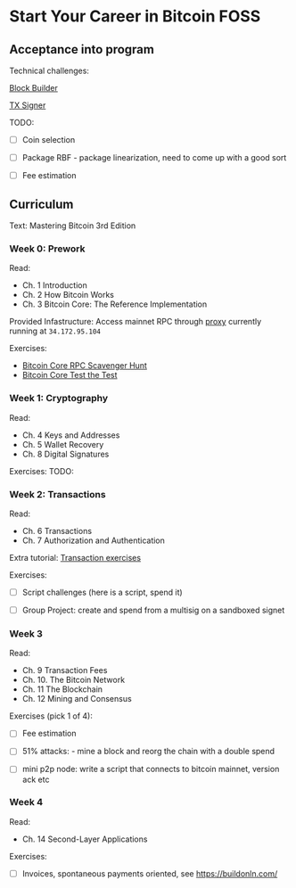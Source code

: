 # Start Your Career in Bitcoin FOSS


## Acceptance into program

Technical challenges:

[Block Builder](https://github.com/chaincodelabs/code-challenge)

[TX Signer](https://github.com/chaincodelabs/code-challenge)

TODO:
- [ ] Coin selection
- [ ] Package RBF - package linearization, need to come up with a good sort
- [ ] Fee estimation


## Curriculum

Text: Mastering Bitcoin 3rd Edition


### Week 0: Prework

Read:
- Ch. 1 Introduction
- Ch. 2 How Bitcoin Works
- Ch. 3 Bitcoin Core: The Reference Implementation

Provided Infastructure:
Access mainnet RPC through [proxy](https://github.com/pinheadmz/rpc-auth-proxy)
currently running at `34.172.95.104`

Exercises:
- [Bitcoin Core RPC Scavenger Hunt](exercises/week-0/RPC-scavenger-hunt)
- [Bitcoin Core Test the Test](exercises/week-0/Bitcoin-Core-test-the-test)


### Week 1: Cryptography

Read:
- Ch. 4 Keys and Addresses
- Ch. 5 Wallet Recovery
- Ch. 8 Digital Signatures

Exercises:
TODO:


### Week 2: Transactions

Read:
- Ch. 6 Transactions
- Ch. 7 Authorization and Authentication

Extra tutorial:
[Transaction exercises](https://github.com/chaincodelabs/bitcoin-tx-tutorial)

Exercises:
- [ ] Script challenges (here is a script, spend it)
- [ ] Group Project: create and spend from a multisig on a sandboxed signet


### Week 3

Read:
- Ch. 9 Transaction Fees
- Ch. 10. The Bitcoin Network
- Ch. 11 The Blockchain
- Ch. 12 Mining and Consensus

Exercises (pick 1 of 4):
- [ ] Fee estimation
- [ ] 51% attacks: - mine a block and reorg the chain with a double spend
- [ ] mini p2p node: write a script that connects to bitcoin mainnet, version ack etc


### Week 4

Read:
- Ch. 14 Second-Layer Applications

Exercises:
- [ ] Invoices, spontaneous payments oriented, see https://buildonln.com/
